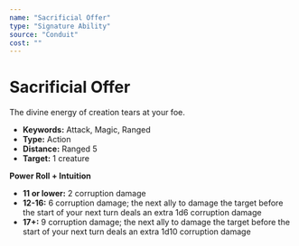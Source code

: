 ```yaml
---
name: "Sacrificial Offer"
type: "Signature Ability"
source: "Conduit"
cost: ""
---
```


# Sacrificial Offer

The divine energy of creation tears at your foe.

- **Keywords:** Attack, Magic, Ranged
- **Type:** Action
- **Distance:** Ranged 5
- **Target:** 1 creature

**Power Roll + Intuition**
- **11 or lower:** 2 corruption damage
- **12-16:** 6 corruption damage; the next ally to damage the target before the start of your next turn deals an extra 1d6 corruption damage
- **17+:** 9 corruption damage; the next ally to damage the target before the start of your next turn deals an extra 1d10 corruption damage
